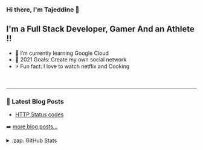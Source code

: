 ### Hi there, I'm Tajeddine 👋

## I'm a Full Stack Developer, Gamer And an Athlete !!

- 🌱 I’m currently learning Google Cloud
- 🥅 2021 Goals: Create my own social network
- ⚡ Fun fact: I love to watch netflix and Cooking

<br />

<!-- TODO Put on top ??? -->
<!-- <img alt="www.tajeddine.dev" src="https://img.shields.io/badge/JavaScript-323330?style=for-the-badge&logo=javascript&logoColor=F7DF1E" /> -->

<!-- <br /> -->

<!-- ### Languages & Frameworks:

[<img align="left" alt="JavaScript" height="25px width="25px" src="https://devicon.dev/devicon.git/icons/javascript/javascript-original.svg" />][website]
[<img align="left" alt="Vue.js" height="25px width="25px" src="https://devicon.dev/devicon.git/icons/vuejs/vuejs-original.svg" />][website]
[<img align="left" alt="Vue.js" height="25px width="25px" src="https://nuxtjs.org/logos/nuxt-square.svg" />][website]
[<img align="left" alt="Node.js" height="25px width="25px" src="https://devicon.dev/devicon.git/icons/nodejs/nodejs-original.svg" />][website]
[<img align="left" alt="MongoDB" height="25px width="25px" src="https://cdn.worldvectorlogo.com/logos/mongodb-icon-1.svg" />][website]
[<img align="left" alt="Google Cloud" height="25px width="25px" src="https://avatars0.githubusercontent.com/u/2810941?s=200&v=4" />][website]
[<img align="left" alt="HTML5" height="25px width="25px" src="https://devicon.dev/devicon.git/icons/html5/html5-original-wordmark.svg" />][website]
[<img align="left" alt="CSS3" height="25px width="25px" src="https://devicon.dev/devicon.git/icons/css3/css3-original-wordmark.svg" />][website]
[<img align="left" alt="Sass" height="25px width="25px" src="https://devicon.dev/devicon.git/icons/sass/sass-original.svg" />][website] -->

<!-- <br /> -->

---

### 📕 Latest Blog Posts

<!-- BLOG-POST-LIST:START -->

- [HTTP Status codes](https://dev.to/tajeddine/http-status-codes-2m7n)
<!-- BLOG-POST-LIST:END -->

➡️ [more blog posts...](https://dev.to/tajeddine)

<details>
  <summary>:zap: GitHub Stats</summary>

<img align="left" alt="Tajeddine's GitHub Stats" src="https://github-readme-stats-git-master.tajeddine-js.vercel.app/api?username=tajeddine-js&count_private=true&show_icons=true&hide_border=true&bg_color=212121&title_color=29f709&&text_color=C9D1D9&icon_color=29f709" />

![Top Langs](https://github-readme-stats-git-master.tajeddine-js.vercel.app/api/top-langs/?username=tajeddine-js&count_private=true&hide_border=true&bg_color=212121&title_color=29f709&text_color=C9D1D9)

</details>

[website]: https://tajeddine.dev
[linkedin]: https://www.linkedin.com/in/tajeddine-zemzmi-alaoui-29b889167/
[dev.to]: https://dev.to/tajeddine
